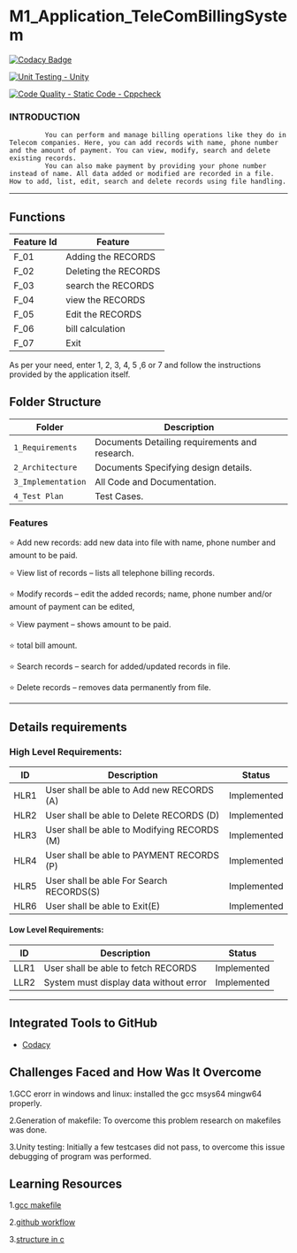 # M1_Application_TeleComBillingSystem
[![Codacy Badge](https://app.codacy.com/project/badge/Grade/4fbc83ed871c4a8eaadd953fb7787cbd)](https://www.codacy.com/gh/Sasi046/M1_Application_TeleComBillingSystem/dashboard?utm_source=github.com&amp;utm_medium=referral&amp;utm_content=Sasi046/M1_Application_TeleComBillingSystem&amp;utm_campaign=Badge_Grade)

[![Unit Testing - Unity](https://github.com/Sasi046/M1_Application_TeleComBillingSystem/actions/workflows/unity.yml/badge.svg)](https://github.com/Sasi046/M1_Application_TeleComBillingSystem/actions/workflows/unity.yml)

[![Code Quality - Static Code - Cppcheck](https://github.com/Sasi046/M1_Application_TeleComBillingSystem/actions/workflows/cppcheck.yml/badge.svg)](https://github.com/Sasi046/M1_Application_TeleComBillingSystem/actions/workflows/cppcheck.yml)



### INTRODUCTION

             You can perform and manage billing operations like they do in Telecom companies. Here, you can add records with name, phone number and the amount of payment. You can view, modify, search and delete existing records.
             You can also make payment by providing your phone number instead of name. All data added or modified are recorded in a file. How to add, list, edit, search and delete records using file handling.
_______________________________________________________________________________________________________________________________________________________________________________            
## Functions 

| Feature Id | Feature |
| -----------|---------|
|F_01| Adding the RECORDS  |
|F_02| Deleting the RECORDS  |
|F_03| search the RECORDS |
|F_04| view the RECORDS |
|F_05| Edit the RECORDS |
|F_06| bill calculation|
|F_07| Exit|

As per your need, enter 1, 2, 3, 4, 5 ,6 or 7 and follow the instructions provided by the application itself.


## Folder Structure
Folder               | Description
-------------------  | -----------------------------------------
`1_Requirements`     | Documents Detailing requirements and research.
`2_Architecture`     | Documents Specifying design details.
`3_Implementation`   | All Code and Documentation.
`4_Test Plan`| Test Cases.




### Features

  ⭐ Add new records: add new data into file with name, phone number and amount to be paid.
  
  ⭐ View list of records – lists all telephone billing records.
  
  ⭐ Modify records – edit the added records; name, phone number and/or amount of payment can be edited,
  
  ⭐ View payment – shows amount to be paid.
  
  ⭐ total bill amount.
  
  ⭐ Search records – search for added/updated records in file.
  
  ⭐ Delete records – removes data permanently from file.
 
______________________________________________________________________________________________________________________________________________________________________________   
  

## Details requirements
### High Level Requirements:
| ID | Description | Status |
|------| ------| ------|
| HLR1 | User shall be able to Add new RECORDS (A) | Implemented
|HLR2  | User shall be able to Delete RECORDS (D) | Implemented
|HLR3  | User shall be able to Modifying RECORDS (M) |	Implemented
|HLR4  | User shall be able to  PAYMENT RECORDS (P) |	Implemented
|HLR5  | User shall be able For Search RECORDS(S) |	Implemented
|HLR6  | User shall be able to Exit(E) |	Implemented

#### Low Level Requirements:

| ID | Description | Status |
|-------|------|------|
| LLR1 | User shall be able to fetch RECORDS | Implemented 
| LLR2 |System must display data without error | Implemented
  

  
________________________________________________________________________________________________________________________________________________________________________________ 



## Integrated Tools to GitHub
* [Codacy](https://www.codacy.com/)


## Challenges Faced and How Was It Overcome

1.GCC erorr in windows and linux: installed the gcc msys64 mingw64 properly.

2.Generation of makefile: To overcome this problem research on makefiles was done.

3.Unity testing: Initially a few testcases did not pass, to overcome this issue debugging of program was performed.

## Learning Resources

1.[gcc makefile](https://www3.ntu.edu.sg/home/ehchua/programming/cpp/gcc_make.html#zz-2.1)

2.[github workflow](https://www.programiz.com/c-programming/c-dynamic-memory-allocation)

3.[structure in c](https://www.studytonight.com/c/structures-in-c.php/)


